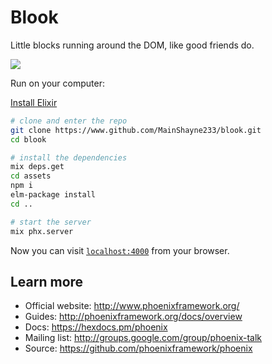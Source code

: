 # Blook

Little blocks running around the DOM, like good friends do.

![](http://i.imgur.com/CnjByiF.gif)

Run on your computer:

[Install Elixir](https://elixir-lang.org/install.html)

```bash
# clone and enter the repo
git clone https://www.github.com/MainShayne233/blook.git
cd blook

# install the dependencies
mix deps.get
cd assets
npm i
elm-package install
cd ..

# start the server
mix phx.server
```

Now you can visit [`localhost:4000`](http://localhost:4000) from your browser.

## Learn more

  * Official website: http://www.phoenixframework.org/
  * Guides: http://phoenixframework.org/docs/overview
  * Docs: https://hexdocs.pm/phoenix
  * Mailing list: http://groups.google.com/group/phoenix-talk
  * Source: https://github.com/phoenixframework/phoenix
